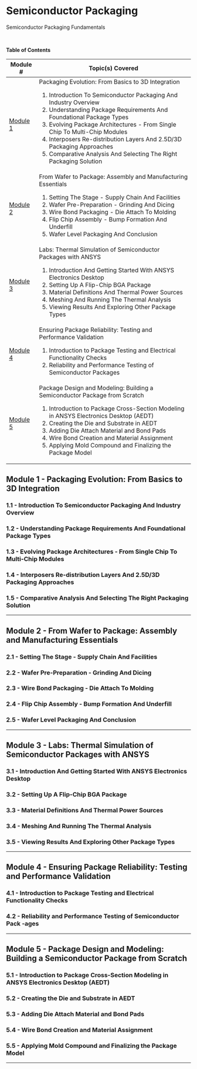 # Semiconductor Packaging
Semiconductor Packaging Fundamentals

<br/>

**Table of Contents**

 | Module # | Topic(s) Covered |
 |---|---|
 |[Module 1](#module-1---packaging-evolution-from-basics-to-3d-integration) | Packaging Evolution: From Basics to 3D Integration <br> <ol> <li>Introduction To Semiconductor Packaging And Industry Overview</li> <li>Understanding Package Requirements And Foundational Package Types</li> <li>Evolving Package Architectures - From Single Chip To Multi-Chip Modules</li> <li>Interposers Re-distribution Layers And 2.5D/3D Packaging Approaches</li> <li>Comparative Analysis And Selecting The Right Packaging Solution</li> </ol> |
 |[Module 2](#module-2---from-wafer-to-package-assembly-and-manufacturing-essentials) | From Wafer to Package: Assembly and Manufacturing Essentials <br> <ol> <li>Setting The Stage - Supply Chain And Facilities</li> <li>Wafer Pre-Preparation - Grinding And Dicing</li><li>Wire Bond Packaging - Die Attach To Molding</li> <li>Flip Chip Assembly - Bump Formation And Underfill</li> <li>Wafer Level Packaging And Conclusion</li> </ol> |
 |[Module 3](#module-3---labs-thermal-simulation-of-semiconductor-packages-with-ansys) | Labs: Thermal Simulation of Semiconductor Packages with ANSYS <br> <ol> <li>Introduction And Getting Started With ANSYS Electronics Desktop</li> <li>Setting Up A Flip-Chip BGA Package</li> <li>Material Definitions And Thermal Power Sources</li> <li>Meshing And Running The Thermal Analysis</li> <li>Viewing Results And Exploring Other Package Types</li> </ol> |
 |[Module 4](#module-4---ensuring-package-reliability-testing-and-performance-validation) | Ensuring Package Reliability: Testing and Performance Validation <br> <ol> <li>Introduction to Package Testing and Electrical Functionality Checks</li> <li>Reliability and Performance Testing of Semiconductor Packages</li> </ol> |
 |[Module 5](#module-5---package-design-and-modeling-building-a-semiconductor-package-from-scratch) | Package Design and Modeling: Building a Semiconductor Package from Scratch <br> <ol> <li>Introduction to Package Cross-Section Modeling in ANSYS Electronics Desktop (AEDT)</li> <li>Creating the Die and Substrate in AEDT</li> <li>Adding Die Attach Material and Bond Pads</li> <li>Wire Bond Creation and Material Assignment</li> <li>Applying Mold Compound and Finalizing the Package Model</li> </ol> |


## Module 1 - Packaging Evolution: From Basics to 3D Integration
### 1.1 - Introduction To Semiconductor Packaging And Industry Overview
### 1.2 - Understanding Package Requirements And Foundational Package Types
### 1.3 - Evolving Package Architectures - From Single Chip To Multi-Chip Modules
### 1.4 - Interposers Re-distribution Layers And 2.5D/3D Packaging Approaches
### 1.5 - Comparative Analysis And Selecting The Right Packaging Solution

_________________________________________________________________________________________________________  

## Module 2 - From Wafer to Package: Assembly and Manufacturing Essentials
### 2.1 - Setting The Stage - Supply Chain And Facilities
### 2.2 - Wafer Pre-Preparation - Grinding And Dicing
### 2.3 - Wire Bond Packaging - Die Attach To Molding
### 2.4 - Flip Chip Assembly - Bump Formation And Underfill
### 2.5 - Wafer Level Packaging And Conclusion

_________________________________________________________________________________________________________  

## Module 3 - Labs: Thermal Simulation of Semiconductor Packages with ANSYS
### 3.1 - Introduction And Getting Started With ANSYS Electronics Desktop
### 3.2 - Setting Up A Flip-Chip BGA Package
### 3.3 - Material Definitions And Thermal Power Sources
### 3.4 - Meshing And Running The Thermal Analysis
### 3.5 - Viewing Results And Exploring Other Package Types
_________________________________________________________________________________________________________  

## Module 4 - Ensuring Package Reliability: Testing and Performance Validation
### 4.1 - Introduction to Package Testing and Electrical Functionality Checks
### 4.2 - Reliability and Performance Testing of Semiconductor Pack -ages

_________________________________________________________________________________________________________  

## Module 5 - Package Design and Modeling: Building a Semiconductor Package from Scratch
### 5.1 - Introduction to Package Cross-Section Modeling in ANSYS Electronics Desktop (AEDT)
### 5.2 - Creating the Die and Substrate in AEDT
### 5.3 - Adding Die Attach Material and Bond Pads
### 5.4 - Wire Bond Creation and Material Assignment
### 5.5 - Applying Mold Compound and Finalizing the Package Model

_________________________________________________________________________________________________________  